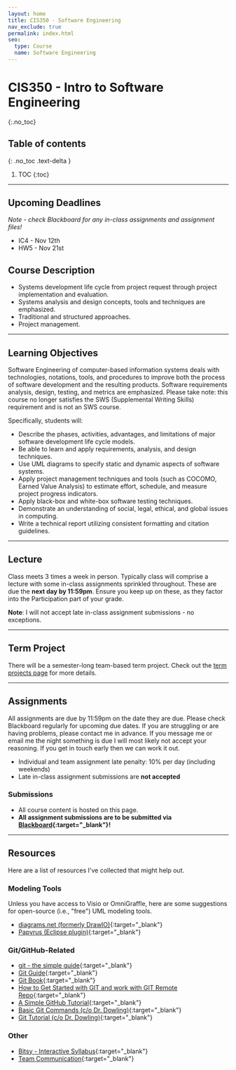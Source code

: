 ```yaml
---
layout: home
title: CIS350 - Software Engineering
nav_exclude: true
permalink: index.html
seo:
  type: Course
  name: Software Engineering
---
```


# CIS350 - Intro to Software Engineering
{:.no_toc}

## Table of contents
{: .no_toc .text-delta }

1. TOC
{:toc}

---

## Upcoming Deadlines

*Note - check Blackboard for any in-class assignments and assignment files!*

* IC4 - Nov 12th
* HW5 - Nov 21st

## Course Description

* Systems development life cycle from project request through project implementation and evaluation. 
* Systems analysis and design concepts, tools and techniques are emphasized. 
* Traditional and structured approaches. 
* Project management.

---

## Learning Objectives

Software Engineering of computer-based information systems deals with technologies, notations, tools, and procedures to improve both the process of software development and the resulting products. Software requirements analysis, design, testing, and metrics are emphasized.  Please take note: this course no longer satisfies the SWS (Supplemental Writing Skills) requirement and is not an SWS course. 

Specifically, students will:
* Describe the phases, activities, advantages, and limitations of major software development life cycle models.
* Be able to learn and apply requirements, analysis, and design techniques.
* Use UML diagrams to specify static and dynamic aspects of software systems.
* Apply project management techniques and tools (such as COCOMO, Earned Value Analysis) to estimate effort, schedule, and measure project progress indicators.
* Apply black-box and white-box software testing techniques.
* Demonstrate an understanding of social, legal, ethical, and global issues in computing.
* Write a technical report utilizing consistent formatting and citation guidelines.

---

## Lecture

Class meets 3 times a week in person.  Typically class will comprise a lecture with some in-class assignments sprinkled throughout.  These are due the **next day by 11:59pm**.  Ensure you keep up on these, as they factor into the Participation part of your grade.  

**Note**: I will not accept late in-class assignment submissions - no exceptions.

---

## Term Project

There will be a semester-long team-based term project.  Check out the [term projects page](term-projects) for more details.

---

## Assignments

All assignments are due by 11:59pm on the date they are due.  Please check Blackboard regularly for upcoming due dates.  If you are struggling or are having problems, please contact me in advance.  If you message me or email me the night something is due I will most likely not accept your reasoning.  If you get in touch early then we can work it out.

* Individual and team assignment late penalty: 10% per day (including weekends)
* Late in-class assignment submissions are **not accepted**

### Submissions

* All course content is hosted on this page.
* **All assignment submissions are to be submitted via [Blackboard](https://lms.gvsu.edu){:target="_blank"}!**

---

## Resources

Here are a list of resources I've collected that might help out.

### Modeling Tools

Unless you have access to Visio or OmniGraffle, here are some suggestions for open-source (i.e., "free") UML modeling tools.

* [diagrams.net (formerly DrawIO)](https://app.diagrams.net/){:target="_blank"}
* [Papyrus (Eclipse plugin)](http://www.eclipse.org/papyrus/){:target="_blank"}

### Git/GitHub-Related

* [git - the simple guide](http://rogerdudler.github.io/git-guide/){:target="_blank"}
* [Git Guide](https://github.com/git-guides){:target="_blank"}
* [Git Book](https://git-scm.com/book/en/v2/){:target="_blank"}
* [How to Get Started with GIT and work with GIT Remote Repo](https://www3.ntu.edu.sg/home/ehchua/programming/howto/Git_HowTo.html){:target="_blank"}
* [A Simple GitHub Tutorial](https://old.benjaminashbaugh.me/code/simple-git-github-tutorial){:target="_blank"}
* [Basic Git Commands (c/o Dr. Dowling)](https://docs.google.com/document/d/1uy1sltx6kQiiIRy_UdUoZsQknsmrcQjJGbfvhCCsK7Y/edit){:target="_blank"}
* [Git Tutorial (c/o Dr. Dowling)](https://docs.google.com/document/d/10EARJZhLLDXspfl4g1P3SS2zbHTWR1ru9ppP3W-NaT4/edit){:target="_blank"}

### Other

* [Bitsy - Interactive Syllabus](https://efredericks.github.io/CIS-three-fitsy/){:target="_blank"}
* [Team Communication](https://asana.com/resources/team-communication){:target="_blank"}

